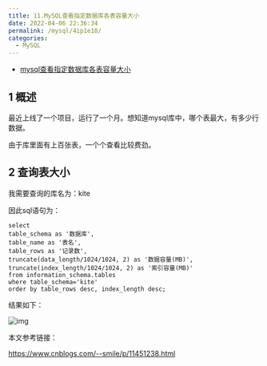 ```yaml
---
title: 11.MySQL查看指定数据库各表容量大小
date: 2022-04-06 22:36:34
permalink: /mysql/4ip1e18/
categories:
  - MySQL
---
```


- [mysql查看指定数据库各表容量大小](https://www.cnblogs.com/xiao987334176/p/13139625.html)

## 1 概述

最近上线了一个项目，运行了一个月。想知道mysql库中，哪个表最大，有多少行数据。

由于库里面有上百张表，一个个查看比较费劲。

## 2 查询表大小

我需要查询的库名为：kite

因此sql语句为：

```mysql
select
table_schema as '数据库',
table_name as '表名',
table_rows as '记录数',
truncate(data_length/1024/1024, 2) as '数据容量(MB)',
truncate(index_length/1024/1024, 2) as '索引容量(MB)'
from information_schema.tables
where table_schema='kite'
order by table_rows desc, index_length desc;
```

结果如下：

![img](https://img2020.cnblogs.com/blog/1341090/202006/1341090-20200616103135130-1035999765.png)

本文参考链接：

https://www.cnblogs.com/--smile/p/11451238.html